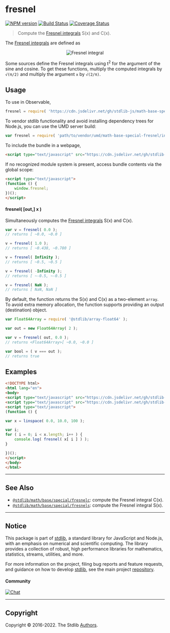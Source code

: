 <!--

@license Apache-2.0

Copyright (c) 2018 The Stdlib Authors.

Licensed under the Apache License, Version 2.0 (the "License");
you may not use this file except in compliance with the License.
You may obtain a copy of the License at

   http://www.apache.org/licenses/LICENSE-2.0

Unless required by applicable law or agreed to in writing, software
distributed under the License is distributed on an "AS IS" BASIS,
WITHOUT WARRANTIES OR CONDITIONS OF ANY KIND, either express or implied.
See the License for the specific language governing permissions and
limitations under the License.

-->

# fresnel

[![NPM version][npm-image]][npm-url] [![Build Status][test-image]][test-url] [![Coverage Status][coverage-image]][coverage-url] <!-- [![dependencies][dependencies-image]][dependencies-url] -->

> Compute the [Fresnel integrals][fresnel-integral] S(x) and C(x).

<section class="intro">

The [Fresnel integrals][fresnel-integral] are defined as

<!-- <equation class="equation" label="eq:fresnel_integrals" align="center" raw="\begin{align} S(x) &= \int_0^x \sin\left(\frac{\pi}{2} t^2\right)\,\mathrm{d}t, \\ C(x) &= \int_0^x \cos\left(\frac{\pi}{2} t^2\right)\,\mathrm{d}t. \end{align}" alt="Fresnel integral"> -->

<div class="equation" align="center" data-raw-text="\begin{align} S(x) &amp;= \int_0^x \sin\left(\frac{\pi}{2} t^2\right)\,\mathrm{d}t, \\ C(x) &amp;= \int_0^x \cos\left(\frac{\pi}{2} t^2\right)\,\mathrm{d}t. \end{align}" data-equation="eq:fresnel_integrals">
    <img src="https://cdn.jsdelivr.net/gh/stdlib-js/stdlib@591cf9d5c3a0cd3c1ceec961e5c49d73a68374cb/lib/node_modules/@stdlib/math/base/special/fresnel/docs/img/equation_fresnel_integrals.svg" alt="Fresnel integral">
    <br>
</div>

<!-- </equation> -->

Some sources define the Fresnel integrals using t<sup>2</sup> for the argument of the sine and cosine. To get these functions, multiply the computed integrals by `√(π/2)` and multiply the argument `x` by `√(2/π)`.

</section>

<!-- /.intro -->



<section class="usage">

## Usage

To use in Observable,

```javascript
fresnel = require( 'https://cdn.jsdelivr.net/gh/stdlib-js/math-base-special-fresnel@umd/browser.js' )
```

To vendor stdlib functionality and avoid installing dependency trees for Node.js, you can use the UMD server build:

```javascript
var fresnel = require( 'path/to/vendor/umd/math-base-special-fresnel/index.js' )
```

To include the bundle in a webpage,

```html
<script type="text/javascript" src="https://cdn.jsdelivr.net/gh/stdlib-js/math-base-special-fresnel@umd/browser.js"></script>
```

If no recognized module system is present, access bundle contents via the global scope:

```html
<script type="text/javascript">
(function () {
    window.fresnel;
})();
</script>
```

#### fresnel( \[out,] x )

Simultaneously computes the [Fresnel integrals][fresnel-integral] S(x) and C(x).

```javascript
var v = fresnel( 0.0 );
// returns [ ~0.0, ~0.0 ]

v = fresnel( 1.0 );
// returns [ ~0.438, ~0.780 ]

v = fresnel( Infinity );
// returns [ ~0.5, ~0.5 ]

v = fresnel( -Infinity );
// returns [ ~-0.5, ~-0.5 ]

v = fresnel( NaN );
// returns [ NaN, NaN ]
```

By default, the function returns the S(x) and C(x) as a two-element `array`. To avoid extra memory allocation, the function supports providing an output (destination) object.

```javascript
var Float64Array = require( '@stdlib/array-float64' );

var out = new Float64Array( 2 );

var v = fresnel( out, 0.0 );
// returns <Float64Array>[ ~0.0, ~0.0 ]

var bool = ( v === out );
// returns true
```

</section>

<!-- /.usage -->

<section class="examples">

## Examples

<!-- eslint no-undef: "error" -->

```html
<!DOCTYPE html>
<html lang="en">
<body>
<script type="text/javascript" src="https://cdn.jsdelivr.net/gh/stdlib-js/array-base-linspace@umd/browser.js"></script>
<script type="text/javascript" src="https://cdn.jsdelivr.net/gh/stdlib-js/math-base-special-fresnel@umd/browser.js"></script>
<script type="text/javascript">
(function () {

var x = linspace( 0.0, 10.0, 100 );

var i;
for ( i = 0; i < x.length; i++ ) {
    console.log( fresnel( x[ i ] ) );
}

})();
</script>
</body>
</html>
```

</section>

<!-- /.examples -->

<!-- Section for related `stdlib` packages. Do not manually edit this section, as it is automatically populated. -->

<section class="related">

* * *

## See Also

-   <span class="package-name">[`@stdlib/math/base/special/fresnelc`][@stdlib/math/base/special/fresnelc]</span><span class="delimiter">: </span><span class="description">compute the Fresnel integral C(x).</span>
-   <span class="package-name">[`@stdlib/math/base/special/fresnels`][@stdlib/math/base/special/fresnels]</span><span class="delimiter">: </span><span class="description">compute the Fresnel integral S(x).</span>

</section>

<!-- /.related -->

<!-- Section for all links. Make sure to keep an empty line after the `section` element and another before the `/section` close. -->


<section class="main-repo" >

* * *

## Notice

This package is part of [stdlib][stdlib], a standard library for JavaScript and Node.js, with an emphasis on numerical and scientific computing. The library provides a collection of robust, high performance libraries for mathematics, statistics, streams, utilities, and more.

For more information on the project, filing bug reports and feature requests, and guidance on how to develop [stdlib][stdlib], see the main project [repository][stdlib].

#### Community

[![Chat][chat-image]][chat-url]

---

## Copyright

Copyright &copy; 2016-2022. The Stdlib [Authors][stdlib-authors].

</section>

<!-- /.stdlib -->

<!-- Section for all links. Make sure to keep an empty line after the `section` element and another before the `/section` close. -->

<section class="links">

[npm-image]: http://img.shields.io/npm/v/@stdlib/math-base-special-fresnel.svg
[npm-url]: https://npmjs.org/package/@stdlib/math-base-special-fresnel

[test-image]: https://github.com/stdlib-js/math-base-special-fresnel/actions/workflows/test.yml/badge.svg?branch=main
[test-url]: https://github.com/stdlib-js/math-base-special-fresnel/actions/workflows/test.yml?query=branch:main

[coverage-image]: https://img.shields.io/codecov/c/github/stdlib-js/math-base-special-fresnel/main.svg
[coverage-url]: https://codecov.io/github/stdlib-js/math-base-special-fresnel?branch=main

<!--

[dependencies-image]: https://img.shields.io/david/stdlib-js/math-base-special-fresnel.svg
[dependencies-url]: https://david-dm.org/stdlib-js/math-base-special-fresnel/main

-->

[chat-image]: https://img.shields.io/gitter/room/stdlib-js/stdlib.svg
[chat-url]: https://gitter.im/stdlib-js/stdlib/

[stdlib]: https://github.com/stdlib-js/stdlib

[stdlib-authors]: https://github.com/stdlib-js/stdlib/graphs/contributors

[umd]: https://github.com/umdjs/umd
[es-module]: https://developer.mozilla.org/en-US/docs/Web/JavaScript/Guide/Modules

[deno-url]: https://github.com/stdlib-js/math-base-special-fresnel/tree/deno
[umd-url]: https://github.com/stdlib-js/math-base-special-fresnel/tree/umd
[esm-url]: https://github.com/stdlib-js/math-base-special-fresnel/tree/esm
[branches-url]: https://github.com/stdlib-js/math-base-special-fresnel/blob/main/branches.md

[fresnel-integral]: https://en.wikipedia.org/wiki/Fresnel_integral

<!-- <related-links> -->

[@stdlib/math/base/special/fresnelc]: https://github.com/stdlib-js/math-base-special-fresnelc/tree/umd

[@stdlib/math/base/special/fresnels]: https://github.com/stdlib-js/math-base-special-fresnels/tree/umd

<!-- </related-links> -->

</section>

<!-- /.links -->
